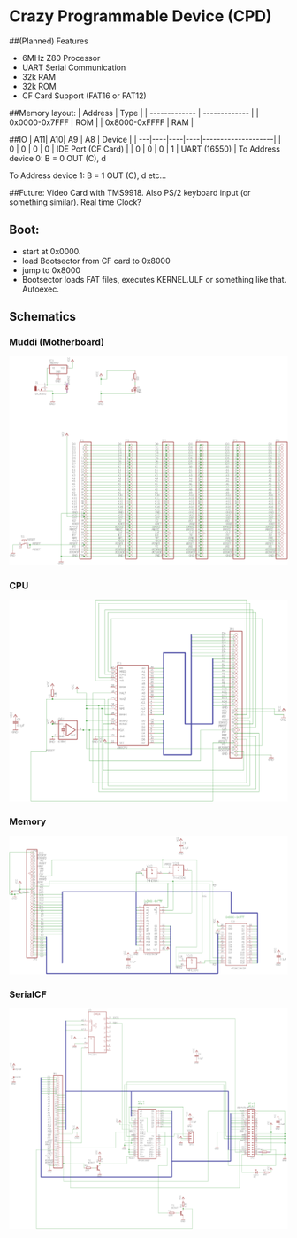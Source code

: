 # Crazy Programmable Device (CPD)

##(Planned) Features
* 6MHz Z80 Processor
* UART Serial Communication
* 32k RAM
* 32k ROM
* CF Card Support (FAT16 or FAT12)

##Memory layout:
| Address       | Type |
| ------------- | ------------- |
| 0x0000-0x7FFF | ROM  |
| 0x8000-0xFFFF | RAM  |

##IO
| A11| A10| A9 | A8 | Device             |
| ---|----|----|----|--------------------|
| 0  | 0  | 0  | 0  | IDE Port (CF Card) |
| 0  | 0  | 0  | 1  | UART (16550)       |
To Address device 0:
B = 0
OUT (C), d

To Address device 1:
B = 1
OUT (C), d
etc...

##Future:
Video Card with TMS9918. Also PS/2 keyboard input (or something similar). Real time Clock?

## Boot:
* start at 0x0000.
* load Bootsector from CF card to 0x8000
* jump to 0x8000
* Bootsector loads FAT files, executes KERNEL.ULF or something like that. Autoexec.

## Schematics
### Muddi (Motherboard)
![muddi](pictures/muddi.png)
### CPU
![cpu](pictures/cpu.png)
### Memory
![mem](pictures/memory.png)
### SerialCF
![scf](pictures/serialcf.png)
